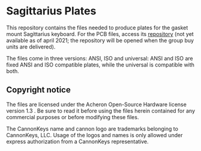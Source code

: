 # Sagittarius Plates

This repository contains the files needed to produce plates for the gasket mount Sagittarius keyboard. For the PCB files, access its [repository](http://github.com/AcheronProject/Sagittarius) (not yet available as of april 2021; the repository will be opened when the group buy units are delivered).

The files come in three versions: ANSI, ISO and universal: ANSI and ISO are fixed ANSI and ISO compatible plates, while the universal is compatible with both.

## Copyright notice

The files are licensed under the Acheron Open-Source Hardware license version 1.3 . Be sure to read it before using the files herein contained for any commercial purposes or before modifying these files. 

The CannonKeys name and cannon logo are trademarks belonging to CannonKeys, LLC. Usage of the logos and names is only allowed under express authorization from a CannonKeys representative.
